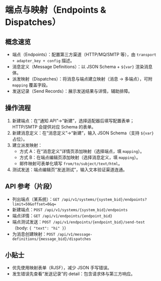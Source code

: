 # 端点与映射（Endpoints & Dispatches）

## 概念速览

- 端点（Endpoints）：配置第三方渠道（HTTP/MQ/SMTP 等），由 `transport + adapter_key + config` 描述。
- 消息定义（Message Definitions）：以 JSON Schema + `${var}` 渲染消息体。
- 派发映射（Dispatches）：将消息与端点建立映射（消息 → 多端点），可附 `mapping` 覆盖字段。
- 发送记录（Send Records）：展示发送结果与详情，辅助排障。

## 操作流程

1. 新建端点：在“通知 API”→“新建”，选择适配器后填写配置表单；HTTP/SMTP 会提供对应 Schema 的表单。
2. 新建消息定义：在“消息定义”→“新建”，输入 JSON Schema（支持 `${var}` 占位）。
3. 建立派发映射：
   - 方式 A：在“消息定义”详情页添加映射（选择端点，填 `mapping`）。
   - 方式 B：在端点编辑页添加映射（选择消息定义，填 `mapping`）。
   - 邮件映射可表单化填写 `from/to/subject/text/html`。
4. 测试发送：端点编辑页“发送测试”，输入文本验证渠道连通。

## API 参考（片段）

- 列出端点（某系统）：`GET /api/v1/systems/{system_bid}/endpoints?limit=50&offset=0&q=`
- 新建端点：`POST /api/v1/systems/{system_bid}/endpoints`
- 端点详情：`GET /api/v1/endpoints/{endpoint_bid}`
- 端点测试发送：`POST /api/v1/endpoints/{endpoint_bid}/send-test`（body: `{ "text": "hi" }`）
- 为消息创建映射：`POST /api/v1/message-definitions/{message_bid}/dispatches`

## 小贴士

- 优先使用映射表单（RJSF），减少 JSON 手写错误。
- 发生错误先查看“发送记录”的 detail：包含请求体与第三方响应。
